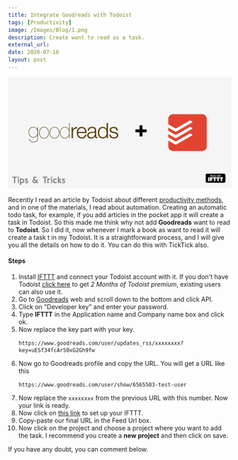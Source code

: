```yaml
---
title: Integrate Goodreads with Todoist
tags: [Productivity]
image: /Images/Blog/1.png
description: Create want to read as a task.
external_url:
date: 2020-07-16
layout: post
---
```

![alt text](/Images/Blog/1.png "1")


Recently I read an article by Todoist about different [productivity methods](https://todoist.com/productivity-methods), and in one of the materials, I read about automation. Creating an automatic todo task, for example, if you add articles in the pocket app it will create a task in Todoist. So this made me think why not add **Goodreads** want to read to **Todoist**. So I did it, now whenever I mark a book as want to read it will create a task t in my Todoist. It is a straightforward process, and I will give you all the details on how to do it. You can do this with TickTick also.

#### **Steps**

1. Install [IFTTT](https://ifttt.com/) and connect your Todoist account with it. If you don't have Todoist [click here](https://doist.grsm.io/vyshnavgangadharan6232) to get *2 Months of Todoist premium*, existing users can also use it.
2. Go to [Goodreads](https://www.goodreads.com/) web and scroll down to the bottom and click API.
3. Click on "Developer key" and enter your password.
4. Type **IFTTT** in the Application name and Company name box and click ok.
5. Now replace the key part with your key.
    ```
    https://www.goodreads.com/user/updates_rss/xxxxxxxx?key=uESf34fcArS0xG2Gh9fw
    ```
6. Now go to Goodreads profile and copy the URL. You will get a URL like this
    ```
    https://www.goodreads.com/user/show/6565503-test-user
    ```
7. Now replace the ```xxxxxxxx``` from the previous URL with this number. Now your link is ready.
8. Now click on [this link](https://ifttt.com/applets/VAwfDRBp) to set up your IFTTT.
9. Copy-paste our final URL in the Feed Url box.
10. Now click on the project and choose a project where you want to add the task. I recommend you create a **new project** and then click on save.

If you have any doubt, you can comment below.

